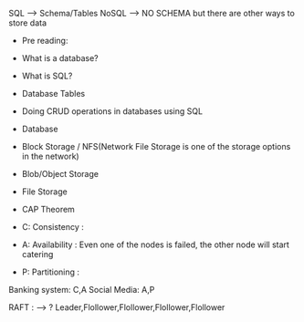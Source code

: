 SQL --> Schema/Tables
NoSQL --> NO SCHEMA but there are other ways to store data

- Pre reading: 
- What is a database?
- What is SQL?
- Database Tables
- Doing CRUD operations in databases using SQL

- Database

- Block Storage  / NFS(Network File Storage is one of the storage options in the network)
- Blob/Object Storage 
- File Storage

- CAP Theorem
- C: Consistency   :  
- A: Availability  : Even one of the nodes is failed, the other node will start catering
- P: Partitioning  : 

Banking system: C,A
Social Media: A,P 

RAFT : --> ? Leader,Flollower,Flollower,Flollower,Flollower
